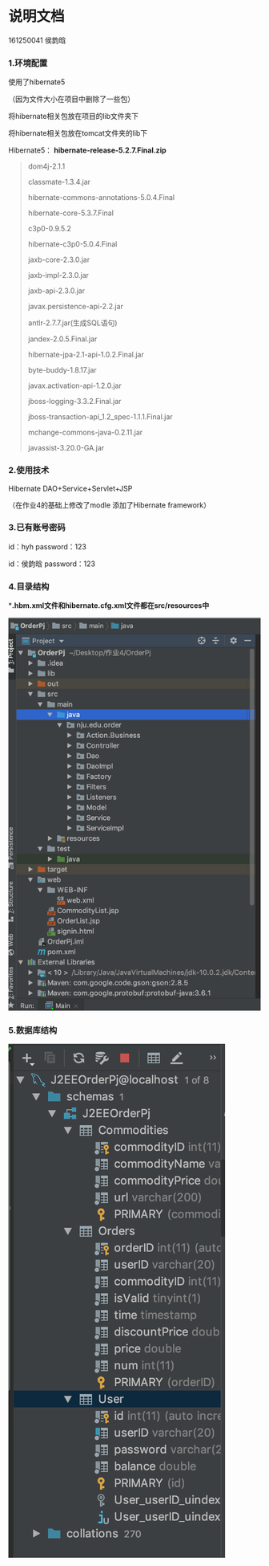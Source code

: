# 说明文档

161250041	侯韵晗

### 1.环境配置

使用了hibernate5

（因为文件大小在项目中删除了一些包）

将hibernate相关包放在项目的lib文件夹下

将hibernate相关包放在tomcat文件夹的lib下

Hibernate5：    **hibernate-release-5.2.7.Final.zip**

> dom4j-2.1.1
>
> classmate-1.3.4.jar
>
> hibernate-commons-annotations-5.0.4.Final
>
> hibernate-core-5.3.7.Final
>
> c3p0-0.9.5.2
>
> hibernate-c3p0-5.0.4.Final
>
> jaxb-core-2.3.0.jar 
>
> jaxb-impl-2.3.0.jar 
>
> jaxb-api-2.3.0.jar 
>
> javax.persistence-api-2.2.jar 
>
> antlr-2.7.7.jar(生成SQL语句)
>
> jandex-2.0.5.Final.jar
>
> hibernate-jpa-2.1-api-1.0.2.Final.jar
>
> byte-buddy-1.8.17.jar 
>
> javax.activation-api-1.2.0.jar 
>
> jboss-logging-3.3.2.Final.jar 
>
> jboss-transaction-api_1.2_spec-1.1.1.Final.jar
>
> mchange-commons-java-0.2.11.jar
>
> javassist-3.20.0-GA.jar



### 2.使用技术

Hibernate DAO+Service+Servlet+JSP

（在作业4的基础上修改了modle 添加了Hibernate framework）



### 3.已有账号密码

id：hyh password：123

id：侯韵晗  password：123



### 4.目录结构

***.hbm.xml文件和hibernate.cfg.xml文件都在src/resources中**

![image-20190120183626014](说明文档.assets/image-20190120183626014-7980586.png)

### 5.数据库结构

![image-20190119164044322](../J2EE%E4%BD%9C%E4%B8%9A6/%E8%AF%B4%E6%98%8E%E6%96%87%E6%A1%A3.assets/image-20190119164044322-7887244.png)

